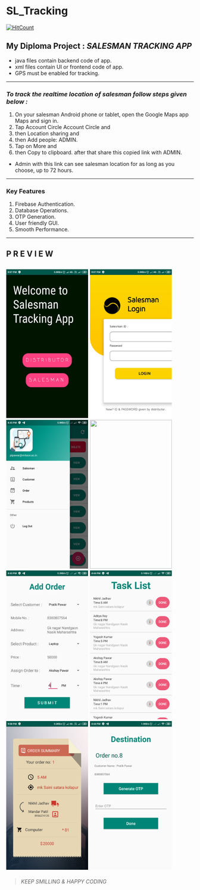 # SL_Tracking

[![HitCount](http://hits.dwyl.com/prtk5436/SalesmanTrackingApp.svg)](http://hits.dwyl.com/prtk5436/SalesmanTrackingApp)

## **My Diploma Project : _SALESMAN TRACKING APP_**

- java files contain backend code of app.
- xml files contain UI or frontend code of app. 
- GPS must be enabled for tracking.
---

### ***To track the realtime location of salesman follow steps given below :***

1. On your salesman Android phone or tablet, open the Google Maps app Maps and sign in.
1. Tap Account Circle Account Circle and 
1. then  Location sharing and 
1. then Add people: ADMIN.
1. Tap on More  and 
1. then Copy to clipboard. after that share this copied link with ADMIN.
- Admin with this link can see salesman location for as long as you choose, up to 72 hours.

---

### ****Key Features****
1) Firebase Authentication.
2) Database Operations.
3) OTP Generation.
4) User friendly GUI.
5) Smooth Performance.
---

## ****P R E V I E W****

<img src ="welcome.png" width="220" height="400">  <img src ="salesman_login.png" width="220" height="400"> 
<img src ="nav_menu.png" width="220" height="400"> <img src ="salesman_list.png" width="220" height="400">     
<img src ="add_order.png" width="220" height="400">  <img src ="task_list.png" width="220" height="400">
<img src ="order_summery.png" width="220" height="400">  <img src ="destination.png" width="220" height="400">
---

> _KEEP SMILLING & HAPPY CODING_
